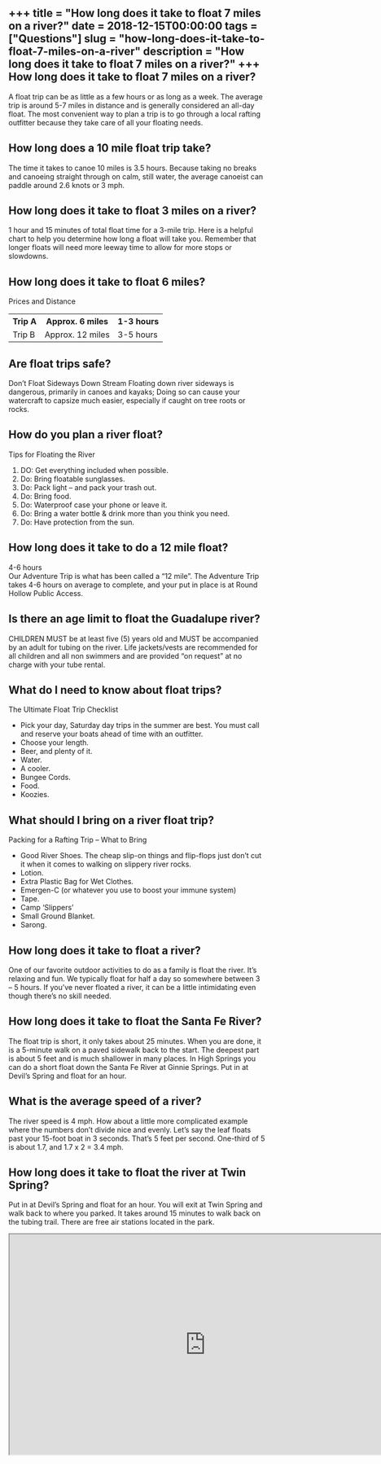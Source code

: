 +++
title = "How long does it take to float 7 miles on a river?"
date = 2018-12-15T00:00:00
tags = ["Questions"]
slug = "how-long-does-it-take-to-float-7-miles-on-a-river"
description = "How long does it take to float 7 miles on a river?"
+++
How long does it take to float 7 miles on a river?
--------------------------------------------------

A float trip can be as little as a few hours or as long as a week. The average trip is around 5-7 miles in distance and is generally considered an all-day float. The most convenient way to plan a trip is to go through a local rafting outfitter because they take care of all your floating needs.

How long does a 10 mile float trip take?
----------------------------------------

The time it takes to canoe 10 miles is 3.5 hours. Because taking no breaks and canoeing straight through on calm, still water, the average canoeist can paddle around 2.6 knots or 3 mph.

How long does it take to float 3 miles on a river?
--------------------------------------------------

1 hour and 15 minutes of total float time for a 3-mile trip. Here is a helpful chart to help you determine how long a float will take you. Remember that longer floats will need more leeway time to allow for more stops or slowdowns.

How long does it take to float 6 miles?
---------------------------------------

Prices and Distance

<table><tr><th>Trip A</th><th>Approx. 6 miles</th><th>1-3 hours</th></tr><tr><td>Trip B</td><td>Approx. 12 miles</td><td>3-5 hours</td></tr></table>

Are float trips safe?
---------------------

Don’t Float Sideways Down Stream Floating down river sideways is dangerous, primarily in canoes and kayaks; Doing so can cause your watercraft to capsize much easier, especially if caught on tree roots or rocks.

How do you plan a river float?
------------------------------

Tips for Floating the River

1. DO: Get everything included when possible.
2. Do: Bring floatable sunglasses.
3. Do: Pack light – and pack your trash out.
4. Do: Bring food.
5. Do: Waterproof case your phone or leave it.
6. Do: Bring a water bottle &amp; drink more than you think you need.
7. Do: Have protection from the sun.

How long does it take to do a 12 mile float?
--------------------------------------------

4-6 hours  
Our Adventure Trip is what has been called a “12 mile”. The Adventure Trip takes 4-6 hours on average to complete, and your put in place is at Round Hollow Public Access.

Is there an age limit to float the Guadalupe river?
---------------------------------------------------

CHILDREN MUST be at least five (5) years old and MUST be accompanied by an adult for tubing on the river. Life jackets/vests are recommended for all children and all non swimmers and are provided “on request” at no charge with your tube rental.

What do I need to know about float trips?
-----------------------------------------

The Ultimate Float Trip Checklist

- Pick your day, Saturday day trips in the summer are best. You must call and reserve your boats ahead of time with an outfitter.
- Choose your length.
- Beer, and plenty of it.
- Water.
- A cooler.
- Bungee Cords.
- Food.
- Koozies.

What should I bring on a river float trip?
------------------------------------------

Packing for a Rafting Trip – What to Bring

- Good River Shoes. The cheap slip-on things and flip-flops just don’t cut it when it comes to walking on slippery river rocks.
- Lotion.
- Extra Plastic Bag for Wet Clothes.
- Emergen-C (or whatever you use to boost your immune system)
- Tape.
- Camp ‘Slippers’
- Small Ground Blanket.
- Sarong.

How long does it take to float a river?
---------------------------------------

One of our favorite outdoor activities to do as a family is float the river. It’s relaxing and fun. We typically float for half a day so somewhere between 3 – 5 hours. If you’ve never floated a river, it can be a little intimidating even though there’s no skill needed.

How long does it take to float the Santa Fe River?
--------------------------------------------------

The float trip is short, it only takes about 25 minutes. When you are done, it is a 5-minute walk on a paved sidewalk back to the start. The deepest part is about 5 feet and is much shallower in many places. In High Springs you can do a short float down the Santa Fe River at Ginnie Springs. Put in at Devil’s Spring and float for an hour.

What is the average speed of a river?
-------------------------------------

The river speed is 4 mph. How about a little more complicated example where the numbers don’t divide nice and evenly. Let’s say the leaf floats past your 15-foot boat in 3 seconds. That’s 5 feet per second. One-third of 5 is about 1.7, and 1.7 x 2 = 3.4 mph.

How long does it take to float the river at Twin Spring?
--------------------------------------------------------

Put in at Devil’s Spring and float for an hour. You will exit at Twin Spring and walk back to where you parked. It takes around 15 minutes to walk back on the tubing trail. There are free air stations located in the park.

<iframe allow="accelerometer; autoplay; clipboard-write; encrypted-media; gyroscope; picture-in-picture" allowfullscreen="" class="__youtube_prefs__  epyt-is-override  no-lazyload" data-no-lazy="1" data-origheight="433" data-origwidth="770" data-skipgform_ajax_framebjll="" height="433" id="_ytid_95980" loading="lazy" src="https://www.youtube.com/embed/jvFJl9oXo2A?enablejsapi=1&autoplay=0&cc_load_policy=0&cc_lang_pref=&iv_load_policy=1&loop=0&modestbranding=0&rel=1&fs=1&playsinline=0&autohide=2&theme=dark&color=red&controls=1&" title="YouTube player" width="770"></iframe>
